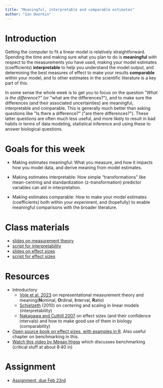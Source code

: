 ```yaml
---
title: "Meaningful, interpretable and comparable estimates"
author: "Ian Dworkin"
---
```


Introduction
============

Getting the computer to fit a linear model is relatively straightforward. Spending the time and making sure  what you plan to do is **meaningful** with respect to the measurements you have used, making your model estimates (coefficients) **interpretable** to help you understand the model output, and determining the best measures of effect to make your results **comparable** within your model, and to other estimates in the scientific literature is a key part of this. 

 In some sense the whole week  is to get you to  focus on the question *"What is the difference?"* (or "what are the differences?"), and to make sure the differences (and their associated uncertainties) are meaningful, interpretable and comparable. This is generally much better than asking questions like "Is there a difference?" ("are there differences?"). These latter questions are often much less useful, and more likely to result in bad habits in terms of data modeling, statistical inference and using these to answer biological questions.

Goals for this week
===================

- Making estimates meaningful: What you measure, and how it impacts how you model data, and derive meaning from model estimates.

- Making estimates interpretable: How simple “transformations” like mean-centring and standardization (z-transformation) predictor variables can aid in interpretation.

- Making estimates comparable: How to make your model estimates (coefficients) both within your experiment, and (hopefully) to enable meaningful comparisons with the broader literature.


Class materials
===============

-   [slides on measurement theory](../lectures/BIO708_Measurement_and_Meaning.pdf)
-   [script for interpretability](../lectures/Intepreting_lm_output_Feb13_2024_short.html)
-   [slides on effect sizes](../lectures/BIO708_EffectSizes_Svelte.pdf)
-   [script for effect sizes](../lectures/BIO708_EffectSizes.html)


Resources
=========
-   Introductory
    -   [Voje et al. 2023](https://doi.org/10.1016/j.tree.2023.08.005) on representational measurement theory and meaning(**N**ominal, **O**rdinal, **I**nterval, **R**atio)
    -   [Schielzeth](https://doi.org/10.1111/j.2041-210X.2010.00012.x) (2010)
        on centering and scaling in linear models (interpretability)
     -   [Nakagawa and Cuthill 2007](https://onlinelibrary.wiley.com/doi/epdf/10.1111/j.1469-185X.2007.00027.x) on effect sizes (and their confidence intervals) and how to make good use of them in biology (comparability)
   -   [Open source book on effect sizes, with examples in R](https://matthewbjane.quarto.pub/). Also useful chapter on benchmarking in this.
   -   [Watch this video by Megan Higgs](https://www.youtube.com/watch?v=eJI0kNXmonk) which discusses benchmarking (critical stuff at about 8:40 in)

Assignment
==========

-   [Assignment, due Feb 23rd](../docs/assignments/BIO708_2024_Assignment_MIC.pdf)
